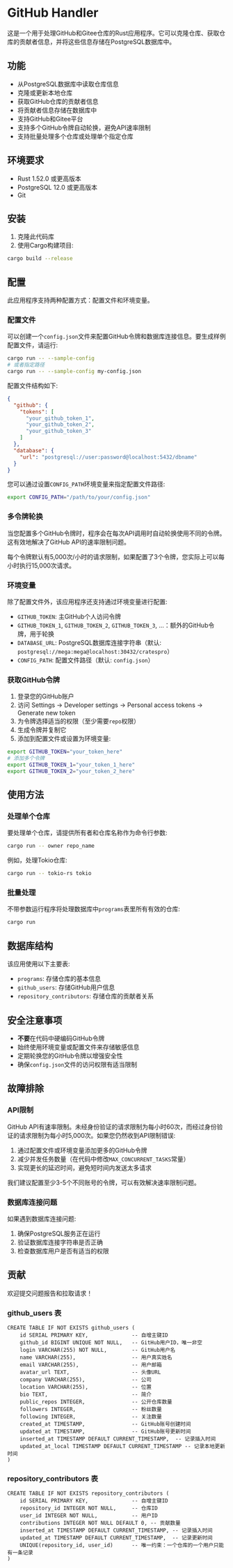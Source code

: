# GitHub Handler

这是一个用于处理GitHub和Gitee仓库的Rust应用程序。它可以克隆仓库、获取仓库的贡献者信息，并将这些信息存储在PostgreSQL数据库中。

## 功能

- 从PostgreSQL数据库中读取仓库信息
- 克隆或更新本地仓库
- 获取GitHub仓库的贡献者信息
- 将贡献者信息存储在数据库中
- 支持GitHub和Gitee平台
- 支持多个GitHub令牌自动轮换，避免API速率限制
- 支持批量处理多个仓库或处理单个指定仓库

## 环境要求

- Rust 1.52.0 或更高版本
- PostgreSQL 12.0 或更高版本
- Git

## 安装

1. 克隆此代码库
2. 使用Cargo构建项目:

```bash
cargo build --release
```

## 配置

此应用程序支持两种配置方式：配置文件和环境变量。

### 配置文件

可以创建一个`config.json`文件来配置GitHub令牌和数据库连接信息。要生成样例配置文件，请运行:

```bash
cargo run -- --sample-config
# 或者指定路径
cargo run -- --sample-config my-config.json
```

配置文件结构如下:

```json
{
  "github": {
    "tokens": [
      "your_github_token_1",
      "your_github_token_2",
      "your_github_token_3"
    ]
  },
  "database": {
    "url": "postgresql://user:password@localhost:5432/dbname"
  }
}
```

您可以通过设置`CONFIG_PATH`环境变量来指定配置文件路径:

```bash
export CONFIG_PATH="/path/to/your/config.json"
```

### 多令牌轮换

当您配置多个GitHub令牌时，程序会在每次API调用时自动轮换使用不同的令牌。这有效地解决了GitHub API的速率限制问题。

每个令牌默认有5,000次/小时的请求限制，如果配置了3个令牌，您实际上可以每小时执行15,000次请求。

### 环境变量

除了配置文件外，该应用程序还支持通过环境变量进行配置:

- `GITHUB_TOKEN`: 主GitHub个人访问令牌
- `GITHUB_TOKEN_1`, `GITHUB_TOKEN_2`, `GITHUB_TOKEN_3`, ...：额外的GitHub令牌，用于轮换
- `DATABASE_URL`: PostgreSQL数据库连接字符串（默认: `postgresql://mega:mega@localhost:30432/cratespro`）
- `CONFIG_PATH`: 配置文件路径（默认: `config.json`）

### 获取GitHub令牌

1. 登录您的GitHub账户
2. 访问 Settings -> Developer settings -> Personal access tokens -> Generate new token
3. 为令牌选择适当的权限（至少需要`repo`权限）
4. 生成令牌并复制它
5. 添加到配置文件或设置为环境变量:

```bash
export GITHUB_TOKEN="your_token_here"
# 添加多个令牌
export GITHUB_TOKEN_1="your_token_1_here"
export GITHUB_TOKEN_2="your_token_2_here"
```

## 使用方法

### 处理单个仓库

要处理单个仓库，请提供所有者和仓库名称作为命令行参数:

```bash
cargo run -- owner repo_name
```

例如，处理Tokio仓库:

```bash
cargo run -- tokio-rs tokio
```

### 批量处理

不带参数运行程序将处理数据库中`programs`表里所有有效的仓库:

```bash
cargo run
```

## 数据库结构

该应用使用以下主要表:

- `programs`: 存储仓库的基本信息
- `github_users`: 存储GitHub用户信息
- `repository_contributors`: 存储仓库的贡献者关系

## 安全注意事项

- **不要**在代码中硬编码GitHub令牌
- 始终使用环境变量或配置文件来存储敏感信息
- 定期轮换您的GitHub令牌以增强安全性
- 确保`config.json`文件的访问权限有适当限制

## 故障排除

### API限制

GitHub API有速率限制。未经身份验证的请求限制为每小时60次，而经过身份验证的请求限制为每小时5,000次。如果您仍然收到API限制错误:

1. 通过配置文件或环境变量添加更多的GitHub令牌
2. 减少并发任务数量（在代码中修改`MAX_CONCURRENT_TASKS`常量）
3. 实现更长的延迟时间，避免短时间内发送太多请求

我们建议配置至少3-5个不同账号的令牌，可以有效解决速率限制问题。

### 数据库连接问题

如果遇到数据库连接问题:

1. 确保PostgreSQL服务正在运行
2. 验证数据库连接字符串是否正确
3. 检查数据库用户是否有适当的权限

## 贡献

欢迎提交问题报告和拉取请求！

### github_users 表
```
CREATE TABLE IF NOT EXISTS github_users (
    id SERIAL PRIMARY KEY,              -- 自增主键ID
    github_id BIGINT UNIQUE NOT NULL,   -- GitHub用户ID，唯一非空
    login VARCHAR(255) NOT NULL,        -- GitHub用户名
    name VARCHAR(255),                  -- 用户真实姓名
    email VARCHAR(255),                 -- 用户邮箱
    avatar_url TEXT,                    -- 头像URL
    company VARCHAR(255),               -- 公司
    location VARCHAR(255),              -- 位置
    bio TEXT,                           -- 简介
    public_repos INTEGER,               -- 公开仓库数量
    followers INTEGER,                  -- 粉丝数量
    following INTEGER,                  -- 关注数量
    created_at TIMESTAMP,               -- GitHub账号创建时间
    updated_at TIMESTAMP,               -- GitHub账号更新时间
    inserted_at TIMESTAMP DEFAULT CURRENT_TIMESTAMP,  -- 记录插入时间
    updated_at_local TIMESTAMP DEFAULT CURRENT_TIMESTAMP -- 记录本地更新时间
)
```

### repository_contributors 表

```
CREATE TABLE IF NOT EXISTS repository_contributors (
    id SERIAL PRIMARY KEY,              -- 自增主键ID
    repository_id INTEGER NOT NULL,     -- 仓库ID
    user_id INTEGER NOT NULL,           -- 用户ID
    contributions INTEGER NOT NULL DEFAULT 0, -- 贡献数量
    inserted_at TIMESTAMP DEFAULT CURRENT_TIMESTAMP, -- 记录插入时间
    updated_at TIMESTAMP DEFAULT CURRENT_TIMESTAMP,  -- 记录更新时间
    UNIQUE(repository_id, user_id)      -- 唯一约束：一个仓库的一个用户只能有一条记录
)
```
